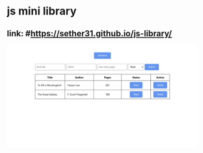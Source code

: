 # js mini library
## link: #https://sether31.github.io/js-library/
<img align="center" src="./screenshot.png">